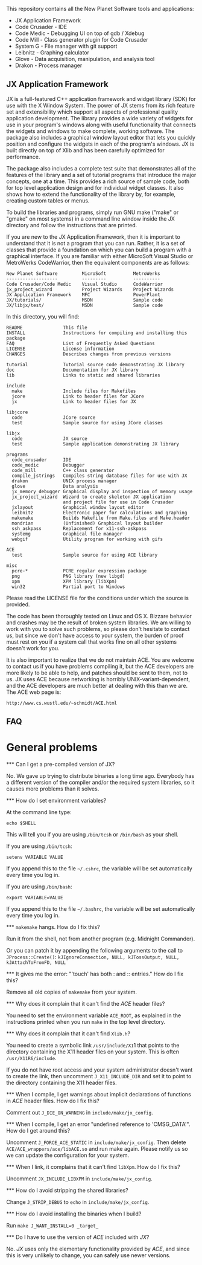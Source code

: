 This repository contains all the New Planet Software tools and applications:

* JX Application Framework
* Code Crusader - IDE
* Code Medic - Debugging UI on top of gdb / Xdebug
* Code Mill - Class generator plugin for Code Crusader
* System G - File manager with git support
* Leibnitz - Graphing calculator
* Glove - Data acquisition, manipulation, and analysis tool
* Drakon - Process manager

JX Application Framework
------------------------

JX is a full-featured C++ application framework and widget library (SDK)
for use with the X Window System. The power of JX stems from its rich
feature set and extensibility which support all aspects of professional
quality application development. The library provides a wide variety of
widgets for use in your program's windows along with useful functionality
that connects the widgets and windows to make complete, working software.
The package also includes a graphical window layout editor that lets you
quickly position and configure the widgets in each of the program's
windows. JX is built directly on top of Xlib and has been carefully
optimized for performance.

The package also includes a complete test suite that demonstrates all of
the features of the library and a set of tutorial programs that introduce
the major concepts, one at a time. This provides a rich source of sample
code, both for top level application design and for individual widget
classes. It also shows how to extend the functionality of the library by,
for example, creating custom tables or menus.

To build the libraries and programs, simply run GNU make ("make" or "gmake"
on most systems) in a command line window inside the JX directory and
follow the instructions that are printed.

If you are new to the JX Application Framework, then it is important to
understand that it is not a program that you can run.  Rather, it is a set
of classes that provide a foundation on which you can build a program with
a graphical interface.  If you are familiar with either MicroSoft Visual
Studio or MetroWerks CodeWarrior, then the equivalent components are as
follows:

```
New Planet Software         MicroSoft          MetroWerks
-------------------         ---------          ----------
Code Crusader/Code Medic    Visual Studio      CodeWarrior
jx_project_wizard           Project Wizards    Project Wizards
JX Application Framework    MFC                PowerPlant
JX/tutorials/               MSDN               Sample code
JX/libjx/test/              MSDN               Sample code
```

In this directory, you will find:

```
README               This file
INSTALL              Instructions for compiling and installing this package
FAQ                  List of Frequently Asked Questions
LICENSE              License information
CHANGES              Describes changes from previous versions

tutorial             Tutorial source code demonstrating JX library
doc                  Documentation for JX library
lib                  Links to static and shared libraries

include
  make               Include files for Makefiles
  jcore              Link to header files for JCore
  jx                 Link to header files for JX

libjcore
  code               JCore source
  test               Sample source for using JCore classes

libjx
  code               JX source
  test               Sample application demonstrating JX library

programs
  code_crusader      IDE
  code_medic         Debugger
  code_mill          C++ class generator
  compile_jstrings   Compiles string database files for use with JX
  drakon             UNIX process manager
  glove              Data analysis
  jx_memory_debugger Graphical display and inspection of memory usage
  jx_project_wizard  Wizard to create skeleton JX application
                     and project file for use in Code Crusader 
  jxlayout           Graphical window layout editor
  leibnitz           Electronic paper for calculations and graphing
  makemake           Builds Makefile from Make.files and Make.header
  mondrian           (Unfinished) Graphical layout builder
  ssh_askpass        Replacement for x11-ssh-askpass
  systemg            Graphical file manager
  webgif             Utility program for working with gifs

ACE
  test               Sample source for using ACE library

misc
  pcre-*             PCRE regular expression package
  png                PNG library (new libgd)
  xpm                XPM library (libXpm)
  win32              Partial port to Windows
```

Please read the LICENSE file for the conditions under which the source is
provided.

The code has been thoroughly tested on Linux and OS X.  Bizzare behavior
and crashes may be the result of broken system libraries.  We am willing to
work with you to solve such problems, so please don't hesitate to contact
us, but since we don't have access to your system, the burden of proof must
rest on you if a system call that works fine on all other systems doesn't
work for you.

It is also important to realize that we do not maintain ACE.  You are
welcome to contact us if you have problems compiling it, but the ACE
developers are more likely to be able to help, and patches should be sent
to them, not to us.  JX uses ACE because networking is horribly
UNIX-variant-dependent, and the ACE developers are much better at dealing
with this than we are.  The ACE web page is:

    http://www.cs.wustl.edu/~schmidt/ACE.html

FAQ
---

General problems
================

*** Can I get a pre-compiled version of JX?

No.  We gave up trying to distribute binaries a long time ago.  Everybody has a different version of the compiler and/or the required system libraries, so it causes more problems than it solves.


*** How do I set environment variables?

At the command line type:

    echo $SHELL

This will tell you if you are using `/bin/tcsh` or `/bin/bash` as your shell.

If you are using `/bin/tcsh`:

    setenv VARIABLE VALUE

If you append this to the file `~/.cshrc`, the variable will be set automatically every time you log in.

If you are using `/bin/bash`:

    export VARIABLE=VALUE

If you append this to the file `~/.bashrc`, the variable will be set automatically every time you log in.


*** `makemake` hangs.  How do I fix this?

Run it from the shell, not from another program (e.g. Midnight Commander).

Or you can patch it by appending the following arguments to the call to `JProcess::Create()`: `kJIgnoreConnection, NULL, kJTossOutput, NULL, kJAttachToFromFD, NULL`


*** It gives me the error:  "'touch' has both : and :: entries."  How do I fix this?

Remove all old copies of `makemake` from your system.


*** Why does it complain that it can't find the *ACE* header files?

You need to set the environment variable `ACE_ROOT`, as explained in the instructions printed when you run `make` in the top level directory.


*** Why does it complain that it can't find `Xlib.h`?

You need to create a symbolic link `/usr/include/X1`1 that points to the directory containing the X11 header files on your system.  This is often `/usr/X11R6/include`.

If you do not have root access and your system administrator doesn't want to create the link, then uncomment `J_X11_INCLUDE_DIR` and set it to point to the directory containing the X11 header files.


*** When I compile, I get warnings about implicit declarations of functions in *ACE* header files.  How do I fix this?

Comment out `J_DIE_ON_WARNING` in `include/make/jx_config`.


*** When I compile, I get an error "undefined reference to 'CMSG_DATA'".  How
do I get around this?

Uncomment `J_FORCE_ACE_STATIC` in `include/make/jx_config`.  Then delete `ACE/ACE_wrappers/ace/libACE.so` and run make again.  Please notify us so we can update the configuration for your system.


*** When I link, it complains that it can't find `libXpm`.  How do I fix this?

Uncomment `JX_INCLUDE_LIBXPM` in `include/make/jx_config`.


*** How do I avoid stripping the shared libraries?

Change `J_STRIP_DEBUG` to `echo` in `include/make/jx_config`.


*** How do I avoid installing the binaries when I build?

Run `make J_WANT_INSTALL=0 _target_`


*** Do I have to use the version of *ACE* included with *JX*?

No.  *JX* uses only the elementary functionality provided by *ACE*, and since this is very unlikely to change, you can safely use newer versions.
